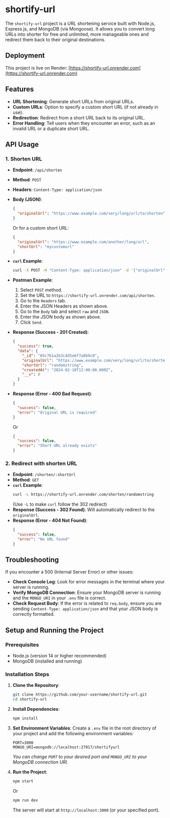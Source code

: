 # shortify-url

The `shortify-url` project is a URL shortening service built with Node.js, Express.js, and MongoDB (via Mongoose). It allows you to convert long URLs into shorter for free and unlimited, more manageable ones and redirect them back to their original destinations.

## Deployment

This project is live on Render: [https://shortify-url.onrender.com](https://shortify-url.onrender.com)

## Features

-   **URL Shortening**: Generate short URLs from original URLs.
-   **Custom URLs**: Option to specify a custom short URL (if not already in use).
-   **Redirection**: Redirect from a short URL back to its original URL.
-   **Error Handling**: Tell users when they encounter an error, such as an invalid URL or a duplicate short URL.

## API Usage

### 1. Shorten URL

-   **Endpoint**: `/api/shorten`
-   **Method**: `POST`
-   **Headers**: `Content-Type: application/json`
-   **Body (JSON)**:
    ```json
    {
      "originalUrl": "https://www.example.com/very/long/url/to/shorten"
    }
    ```
    Or for a custom short URL:
    ```json
    {
      "originalUrl": "https://www.example.com/another/long/url",
      "shortUrl": "mycustomurl"
    }
    ```
-   **`curl` Example**:
    ```bash
    curl -X POST -H "Content-Type: application/json" -d '{"originalUrl": "https://www.google.com"}' https://shortify-url.onrender.com/api/shorten
    ```
-   **Postman Example**:
    1.  Select `POST` method.
    2.  Set the URL to `https://shortify-url.onrender.com/api/shorten`.
    3.  Go to the `Headers` tab.
    4.  Enter the JSON Headers as shown above.
    5.  Go to the `Body` tab and select `raw` and `JSON`.
    6.  Enter the JSON body as shown above.
    7.  Click `Send`.

-   **Response (Success - 201 Created)**:
    ```json
    {
      "success": true,
      "data": {
        "_id": "65c7b1a2b3c4d5e6f7a8b9c0",
        "originalUrl": "https://www.example.com/very/long/url/to/shorten",
        "shortUrl": "randomstring",
        "createdAt": "2024-02-10T12:00:00.000Z",
        "__v": 0
      }
    }
    ```
-   **Response (Error - 400 Bad Request)**:
    ```json
    {
      "success": false,
      "error": "Original URL is required"
    }
    ```
    Or
    ```json
    {
      "success": false,
      "error": "Short URL already exists"
    }
    ```

### 2. Redirect with shorten URL

-   **Endpoint**: `/shorten/:shortUrl`
-   **Method**: `GET`
-   **`curl` Example**:
    ```bash
    curl -L https://shortify-url.onrender.com/shorten/randomstring
    ```
    (Use `-L` to make `curl` follow the 302 redirect)
-   **Response (Success - 302 Found)**:
    Will automatically redirect to the `originalUrl`.
-   **Response (Error - 404 Not Found)**:
    ```json
    {
      "success": false,
      "error": "No URL found"
    }
    ```

## Troubleshooting

If you encounter a 500 (Internal Server Error) or other issues:

-   **Check Console Log**: Look for error messages in the terminal where your server is running.
-   **Verify MongoDB Connection**: Ensure your MongoDB server is running and the `MONGO_URI` in your `.env` file is correct.
-   **Check Request Body**: If the error is related to `req.body`, ensure you are sending `Content-Type: application/json` and that your JSON body is correctly formatted.

## Setup and Running the Project

### Prerequisites

-   Node.js (version 14 or higher recommended)
-   MongoDB (installed and running)

### Installation Steps

1.  **Clone the Repository**:
    ```bash
    git clone https://github.com/your-username/shortify-url.git
    cd shortify-url
    ```

2.  **Install Dependencies**:
    ```bash
    npm install
    ```

3.  **Set Environment Variables**:
    Create a `.env` file in the root directory of your project and add the following environment variables:
    ```env
    PORT=3000
    MONGO_URI=mongodb://localhost:27017/shortifyurl
    ```
    *You can change `PORT` to your desired port and `MONGO_URI` to your MongoDB connection URI.*

4.  **Run the Project**:
    ```bash
    npm start
    ```
    Or
    ```bash
    npm run dev
    ```

    The server will start at `http://localhost:3000` (or your specified port).